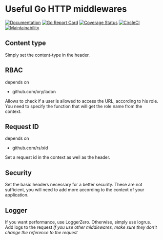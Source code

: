 # Useful Go HTTP middlewares

[![Documentation](https://godoc.org/github.com/induzo/gohttpmw?status.svg)](http://godoc.org/github.com/induzo/gohttpmw) [![Go Report Card](https://goreportcard.com/badge/github.com/induzo/gohttpmw)](https://goreportcard.com/report/github.com/induzo/gohttpmw) [![Coverage Status](https://coveralls.io/repos/github/induzo/gohttpmw/badge.svg?branch=master)](https://coveralls.io/github/induzo/gohttpmw?branch=master) [![CircleCI](https://circleci.com/gh/induzo/gohttpmw.svg?style=svg)](https://circleci.com/gh/induzo/gohttpmw) [![Maintainability](https://api.codeclimate.com/v1/badges/9f9a4038e01e79fbd5be/maintainability)](https://codeclimate.com/github/induzo/gohttpmw/maintainability)

## Content type

Simply set the content-type in the header.

## RBAC

depends on

- github.com/ory/ladon

Allows to check if a user is allowed to access the URL, according to his role.
You need to specify the function that will get the role name from the context.

## Request ID

depends on

- github.com/rs/xid

Set a request id in the context as well as the header.

## Security

Set the basic headers necessary for a better security.
These are not sufficient, you will need to add more according to the context of your application.

## Logger

If you want performance, use LoggerZero.
Otherwise, simply use logrus.
Add logs to the request
_If you use other middlewares, make sure they don't change the reference to the request_
